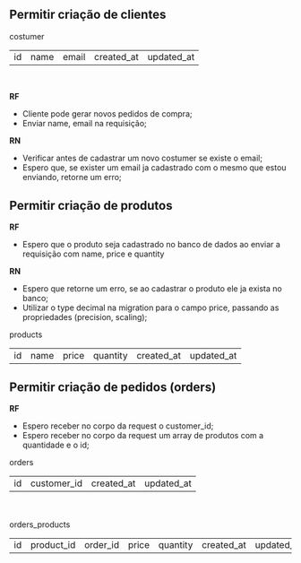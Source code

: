 ## Permitir criação de clientes

<table>
 <tr>  costumer  </tr>
  <tr>
    <td> id  </td>
    <td> name</td>
    <td> email </td>
    <td> created_at </td>
    <td> updated_at </td>
  </tr>
</table>

<br>

**RF**

- Cliente pode gerar novos pedidos de compra;
- Enviar name, email na requisição;

**RN**

- Verificar antes de cadastrar um novo costumer se existe o email;
- Espero que, se exister um email ja cadastrado com o mesmo que estou enviando, retorne um erro;

## Permitir criação de produtos

**RF**

- Espero que o produto seja cadastrado no banco de dados ao enviar a requisição com
  name, price e quantity

**RN**

- Espero que retorne um erro, se ao cadastrar o produto ele ja exista no banco;
- Utilizar o type decimal na migration para o campo price, passando as propriedades (precision, scaling);

<table>
 <tr>  products  </tr>
  <tr>
    <td> id  </td>
    <td> name</td>
    <td> price </td>
    <td> quantity </td>
    <td> created_at </td>
    <td> updated_at </td>
  </tr>
</table>

## Permitir criação de pedidos (orders)

**RF**

- Espero receber no corpo da request o customer_id;
- Espero receber no corpo da request um array de produtos com a quantidade e o id;

<table>
 <tr>  orders  </tr>
  <tr>
    <td> id  </td>
    <td> customer_id</td>
    <td> created_at </td>
    <td> updated_at </td>
  </tr>
</table>

<br>
<br>

<table>
 <tr>  orders_products  </tr>
  <tr>
    <td> id  </td>
    <td> product_id</td>
    <td> order_id </td>
    <td> price </td>
    <td> quantity </td>
    <td> created_at </td>
    <td> updated_at </td>
  </tr>
</table>
